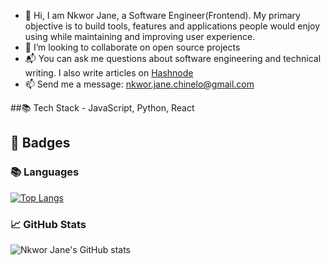 - 👋 Hi, I am Nkwor Jane, a Software Engineer(Frontend). My primary objective is to build tools, features and applications people would enjoy using while maintaining and improving user experience.
- 💞️ I’m looking to collaborate on open source projects
-  :mailbox_with_mail: You can ask me questions about software engineering and technical writing. I also write articles on [Hashnode](https://justjane.hashnode.dev/)
- 📫  Send me a message: nkwor.jane.chinelo@gmail.com

##:books: Tech Stack - JavaScript, Python, React

<!---
Nkwor-Jane/Nkwor-Jane is a ✨ special ✨ repository because its `README.md` (this file) appears on your GitHub profile.
You can click the Preview link to take a look at your changes.
--->
## :pushpin: Badges
### :books: Languages
[![Top Langs](https://github-readme-stats.vercel.app/api/top-langs/?username=Nkwor-Jane&layout=compact)](https://github.com/Nkwor-Jane/github-readme-stats)
### :chart_with_upwards_trend: GitHub Stats
![Nkwor Jane's GitHub stats](https://github-readme-stats.vercel.app/api?username=Nkwor-Jane&show_icons=true&theme=radical)
